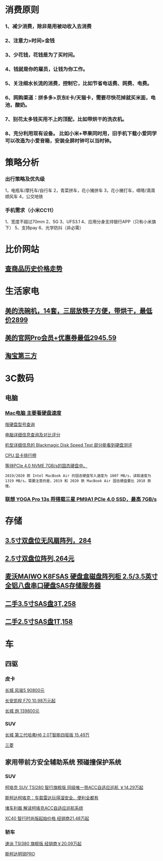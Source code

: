# 消费原则
### 1、减少消费，除非是用被动收入去消费
### 2、注意力>时间>金钱
### 3、少花钱，花钱是为了买时间。
### 4、钱就是你的雇员，让钱为你工作。
### 5、关注细水长流的消费，控制它，比如节省电话费、网费、电费。
### 6、网购渠道：拼多多>京东E卡/天猫卡，需要尽快花掉就买米面，电池，酸奶。
### 7、别花太多钱买用不上的顶配，比如带烘干的洗衣机。
### 8、充分利用现有设备。 比如小米+苹果同时用，旧手机下载小爱同学可以改造为小爱音箱，安装全屏时钟可以当时钟。

# 策略分析
### 出行策略及优先级
1，电瓶车/摩托车/自行车
2，青菜拼车，花小猪拼车
3，花小猪打车，嘀嗒/滴滴顺风车
4，公交地铁

### 手机需求（小米CC11）
1、宽度不超过70mm
2、5G
3、UFS3.1
4、应用分身支持银行APP（只有小米旗下）
5、支持pay
6、光学防抖（非必需）


# 比价网站

## [查商品历史价格走势](http://tool.manmanbuy.com/HistoryLowest.aspx)


# 生活家电

## [美的洗碗机，14套，三层放筷子方便，带烘干，最低价2899](https://item.jd.com/7618259.html#crumb-wrap)

## [美的官网Pro会员+优惠券最低2945.59](https://www.midea.cn/detail/index?id=266574&itemid=1000000000100511266574&mtag=30032.2.3)

## [淘宝第三方](https://item.taobao.com/item.htm?spm=a230r.1.14.7.1f9e7784yU9On9&id=631284165131&ns=1&abbucket=14#detail)

# 3C数码

## 电脑

### [Mac电脑  主要看硬盘速度](https://www.cnbeta.com/articles/tech/1054395.htm?utm_source=taboola)

[按硬盘型号查询](https://ssd.userbenchmark.com/SpeedTest/25611/APPLE-SSD-SM0512G)

[电脑详细信息查询及对比评分](https://www.notebookcheck.net/Reviews.55.0.html)

[机型详细信息的 Blackmagic Disk Speed Test 部分能看到硬盘测评](https://www.notebookcheck.net/Apple-MacBook-Air-2020-M1-Entry-Review-Apple-M1-CPU-humbles-Intel-and-AMD.508057.0.html)

[CPU,显卡排行榜](https://browser.geekbench.com/processor-benchmarks)

[等待PCIe 4.0  NVME 7GB/s的固态硬盘中。](https://baijiahao.baidu.com/s?id=1676609853512097996&wfr=spider&for=pc)

    2019/2020 款 Intel MacBook Air 的固态硬盘写入速度为 1007 MB/s，读取速度为 1319 MB/s。需要注意的是，2019 和 2020 款 MacBook Air 固态硬盘要比 2018 款慢。

### [联想 YOGA Pro 13s 将搭载三星 PM9A1 PCIe 4.0 SSD，最高 7GB/s](https://www.ithome.com/0/514/623.htm)

# 存储

## [3.5寸双盘位无风扇阵列，284](https://item.jd.com/49415507167.html)

## [2.5寸双盘位阵列,264元](https://item.jd.com/48903021143.html)

## [麦沃MAIWO K8FSAS 硬盘盒磁盘阵列柜 2.5/3.5英寸全铝八盘串口硬盘SAS存储服务器](https://item.jd.com/10396932253.html)

## [二手3.5寸SAS盘3T,258](https://item.taobao.com/item.htm?spm=a1z09.2.0.0.12792e8dC0O94C&id=21255191315&_u=c3gcjn554a0)

## [二手2.5寸SAS盘1T,158](https://item.taobao.com/item.htm?spm=a1z09.2.0.0.12792e8dC0O94C&id=21254599769&_u=c3gcjn56d70)


# 车

## 四驱

### 皮卡

[长城 风骏5  90800元](https://pickup.gwm.com.cn/car5-o.html#page5)

[长安凯程 F70 10.98万元起](http://changankc.com/pickup/3440.html)

[长城 炮    139800元](https://pickup.gwm.com.cn/P12.html)

### SUV

[长城 第三代哈弗H6 2.0T智能四驱版 15.49万](https://www.haval.com.cn/3rd-h6/)

[三菱]()

## 家用带前方安全辅助系统  预碰撞保护系统

### SUV

[柯珞克 SUV TSI280 智行旗舰版 同级唯一带ACC自适应巡航 ￥14.29万起](https://news.bitauto.com/dcdg/20201010/1512836225.html)

[斯柯达柯珞克：车载雷达玩得溜安全、便利全都有](https://news.bitauto.com/hao/wenzhang/943156)

[堵车利器 解读柯珞克ACC自适应巡航系统](http://auto.ifeng.com/quanmeiti/20180306/1143733.shtml)

[XC40 智行时尚版起始价格 经销商21.48万起](https://www.volvocars.com/zh-cn/build/xc/xc40#%e6%97%b6%e5%b0%9a%e7%89%88|filterConventional)

### 轿车

[速派  TSI380 旗舰版    经销商￥20.09万起](https://www.saicskoda.com.cn/superb/index.html?enter_model=cars)

[斯柯达明锐PRO](https://new.qq.com/omn/20210706/20210706A05Q6T00.html)

